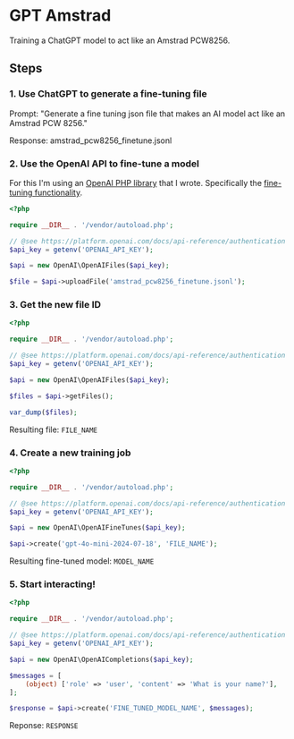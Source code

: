 # GPT Amstrad

Training a ChatGPT model to act like an Amstrad PCW8256.

## Steps

### 1. Use ChatGPT to generate a fine-tuning file

Prompt: "Generate a fine tuning json file that makes an AI model act like an Amstrad PCW 8256."

Response: amstrad_pcw8256_finetune.jsonl

### 2. Use the OpenAI API to fine-tune a model

For this I'm using an [OpenAI PHP library](https://github.com/ruscoe/openai-php) that I wrote. Specifically the [fine-tuning functionality](https://github.com/ruscoe/openai-php?tab=readme-ov-file#fine-tuning-a-model).

```php
<?php

require __DIR__ . '/vendor/autoload.php';

// @see https://platform.openai.com/docs/api-reference/authentication
$api_key = getenv('OPENAI_API_KEY');

$api = new OpenAI\OpenAIFiles($api_key);

$file = $api->uploadFile('amstrad_pcw8256_finetune.jsonl');
```

### 3. Get the new file ID

```php
<?php

require __DIR__ . '/vendor/autoload.php';

// @see https://platform.openai.com/docs/api-reference/authentication
$api_key = getenv('OPENAI_API_KEY');

$api = new OpenAI\OpenAIFiles($api_key);

$files = $api->getFiles();

var_dump($files);
```

Resulting file: `FILE_NAME`

### 4. Create a new training job

```php
<?php

require __DIR__ . '/vendor/autoload.php';

// @see https://platform.openai.com/docs/api-reference/authentication
$api_key = getenv('OPENAI_API_KEY');

$api = new OpenAI\OpenAIFineTunes($api_key);

$api->create('gpt-4o-mini-2024-07-18', 'FILE_NAME');
```

Resulting fine-tuned model: `MODEL_NAME`

### 5. Start interacting!

```php
<?php

require __DIR__ . '/vendor/autoload.php';

// @see https://platform.openai.com/docs/api-reference/authentication
$api_key = getenv('OPENAI_API_KEY');

$api = new OpenAI\OpenAICompletions($api_key);

$messages = [
    (object) ['role' => 'user', 'content' => 'What is your name?'],
];

$response = $api->create('FINE_TUNED_MODEL_NAME', $messages);
```

Reponse: `RESPONSE`
